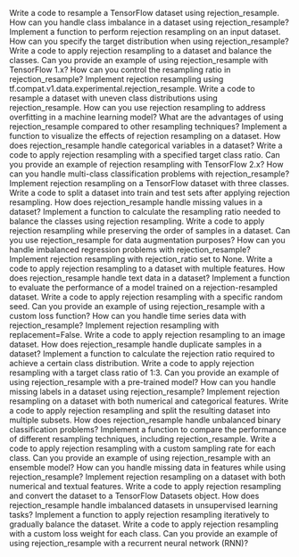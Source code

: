 Write a code to resample a TensorFlow dataset using rejection_resample.
How can you handle class imbalance in a dataset using rejection_resample?
Implement a function to perform rejection resampling on an input dataset.
How can you specify the target distribution when using rejection_resample?
Write a code to apply rejection resampling to a dataset and balance the classes.
Can you provide an example of using rejection_resample with TensorFlow 1.x?
How can you control the resampling ratio in rejection_resample?
Implement rejection resampling using tf.compat.v1.data.experimental.rejection_resample.
Write a code to resample a dataset with uneven class distributions using rejection_resample.
How can you use rejection resampling to address overfitting in a machine learning model?
What are the advantages of using rejection_resample compared to other resampling techniques?
Implement a function to visualize the effects of rejection resampling on a dataset.
How does rejection_resample handle categorical variables in a dataset?
Write a code to apply rejection resampling with a specified target class ratio.
Can you provide an example of rejection resampling with TensorFlow 2.x?
How can you handle multi-class classification problems with rejection_resample?
Implement rejection resampling on a TensorFlow dataset with three classes.
Write a code to split a dataset into train and test sets after applying rejection resampling.
How does rejection_resample handle missing values in a dataset?
Implement a function to calculate the resampling ratio needed to balance the classes using rejection resampling.
Write a code to apply rejection resampling while preserving the order of samples in a dataset.
Can you use rejection_resample for data augmentation purposes?
How can you handle imbalanced regression problems with rejection_resample?
Implement rejection resampling with rejection_ratio set to None.
Write a code to apply rejection resampling to a dataset with multiple features.
How does rejection_resample handle text data in a dataset?
Implement a function to evaluate the performance of a model trained on a rejection-resampled dataset.
Write a code to apply rejection resampling with a specific random seed.
Can you provide an example of using rejection_resample with a custom loss function?
How can you handle time series data with rejection_resample?
Implement rejection resampling with replacement=False.
Write a code to apply rejection resampling to an image dataset.
How does rejection_resample handle duplicate samples in a dataset?
Implement a function to calculate the rejection ratio required to achieve a certain class distribution.
Write a code to apply rejection resampling with a target class ratio of 1:3.
Can you provide an example of using rejection_resample with a pre-trained model?
How can you handle missing labels in a dataset using rejection_resample?
Implement rejection resampling on a dataset with both numerical and categorical features.
Write a code to apply rejection resampling and split the resulting dataset into multiple subsets.
How does rejection_resample handle unbalanced binary classification problems?
Implement a function to compare the performance of different resampling techniques, including rejection_resample.
Write a code to apply rejection resampling with a custom sampling rate for each class.
Can you provide an example of using rejection_resample with an ensemble model?
How can you handle missing data in features while using rejection_resample?
Implement rejection resampling on a dataset with both numerical and textual features.
Write a code to apply rejection resampling and convert the dataset to a TensorFlow Datasets object.
How does rejection_resample handle imbalanced datasets in unsupervised learning tasks?
Implement a function to apply rejection resampling iteratively to gradually balance the dataset.
Write a code to apply rejection resampling with a custom loss weight for each class.
Can you provide an example of using rejection_resample with a recurrent neural network (RNN)?